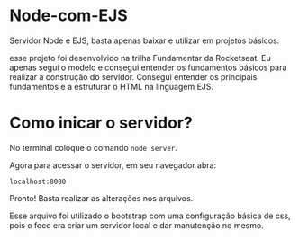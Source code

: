 # Node-com-EJS
Servidor Node e EJS, basta apenas baixar e utilizar em projetos básicos.

esse projeto foi desenvolvido na trilha Fundamentar da Rocketseat.
Eu apenas segui o modelo e consegui entender os fundamentos básicos para realizar a construção do servidor.
Consegui entender os principais fundamentos e a estruturar o HTML na linguagem EJS.

# Como inicar o servidor?

No terminal coloque o comando `node server`.

Agora para acessar o servidor, em seu navegador abra:

`localhost:8080`

Pronto! Basta realizar as alterações nos arquivos.

Esse arquivo foi utilizado o bootstrap com uma configuração básica de css,
pois o foco era criar um servidor local e dar manutenção no mesmo.
